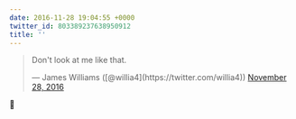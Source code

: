 ```yaml
---
date: 2016-11-28 19:04:55 +0000
twitter_id: 803389237638950912
title: ''
---
```


<blockquote class="twitter-tweet"><p lang="en" dir="ltr">Don&#39;t look at me like that.</p>&mdash; James Williams ([@willia4](https://twitter.com/willia4)) <a href="https://twitter.com/willia4/status/803315271696056320?ref_src=twsrc%5Etfw">November 28, 2016</a></blockquote>
<script async src="https://platform.twitter.com/widgets.js" charset="utf-8"></script>

👀
